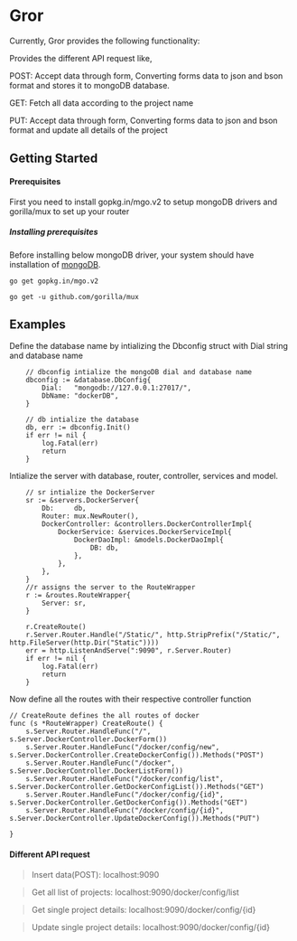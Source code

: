 # Gror

Currently, Gror provides the following functionality:

Provides the different API request like,

POST: Accept data through form, Converting forms data to json and bson format and stores it to mongoDB database.

GET: Fetch all data according to the project name

PUT: Accept data through form, Converting forms data to json and bson format and update all details of the project 


## Getting Started

#### Prerequisites

First you need to install gopkg.in/mgo.v2 to setup mongoDB drivers and gorilla/mux to set up your router

##### Installing prerequisites

Before installing below mongoDB driver, your system should have installation of [mongoDB](https://www.howtoforge.com/tutorial/install-mongodb-on-ubuntu/).

```
go get gopkg.in/mgo.v2

go get -u github.com/gorilla/mux
```

## Examples

Define the database name by intializing the Dbconfig struct with Dial string and database name 

```golang
    // dbconfig intialize the mongoDB dial and database name
	dbconfig := &database.DbConfig{
		Dial:   "mongodb://127.0.0.1:27017/",
		DbName: "dockerDB",
	}

	// db intialize the database
	db, err := dbconfig.Init()
	if err != nil {
		log.Fatal(err)
		return
	}
```

Intialize the server with database, router, controller, services and model.  

```golang
	// sr intialize the DockerServer
	sr := &servers.DockerServer{
		Db:     db,
		Router: mux.NewRouter(),
		DockerController: &controllers.DockerControllerImpl{
			DockerService: &services.DockerServiceImpl{
				DockerDaoImpl: &models.DockerDaoImpl{
					DB: db,
				},
			},
		},
	}
	//r assigns the server to the RouteWrapper
	r := &routes.RouteWrapper{
		Server: sr,
	}

	r.CreateRoute()
	r.Server.Router.Handle("/Static/", http.StripPrefix("/Static/", http.FileServer(http.Dir("Static"))))
	err = http.ListenAndServe(":9090", r.Server.Router)
	if err != nil {
		log.Fatal(err)
		return
    }
```

Now define all the routes with their respective controller function 

```golang
// CreateRoute defines the all routes of docker
func (s *RouteWrapper) CreateRoute() {
	s.Server.Router.HandleFunc("/", s.Server.DockerController.DockerForm())
	s.Server.Router.HandleFunc("/docker/config/new", s.Server.DockerController.CreateDockerConfig()).Methods("POST")
	s.Server.Router.HandleFunc("/docker", s.Server.DockerController.DockerListForm())
	s.Server.Router.HandleFunc("/docker/config/list", s.Server.DockerController.GetDockerConfigList()).Methods("GET")
	s.Server.Router.HandleFunc("/docker/config/{id}", s.Server.DockerController.GetDockerConfig()).Methods("GET")
	s.Server.Router.HandleFunc("/docker/config/{id}", s.Server.DockerController.UpdateDockerConfig()).Methods("PUT")

}
```
#### Different API request

> Insert data(POST): localhost:9090

> Get all list of projects: localhost:9090/docker/config/list

> Get single project details: localhost:9090/docker/config/{id}

> Update single project details: localhost:9090/docker/config/{id}